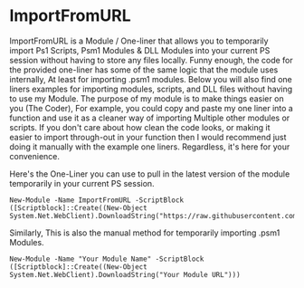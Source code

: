 # ImportFromURL
ImportFromURL is a Module / One-liner that allows you to temporarily import Ps1 Scripts, Psm1 Modules &amp; DLL Modules into your current PS session without having to store any files locally. Funny enough, the code for the provided one-liner has some of the same logic that the module uses internally, At least for importing .psm1 modules. Below you will also find one liners examples for importing modules, scripts, and DLL files without having to use my Module. The purpose of my module is to make things easier on you (The Coder), For example, you could copy and paste my one liner into a function and use it as a cleaner way of importing Multiple other modules or scripts. If you don't care about how clean the code looks, or making it easier to import through-out in your function then I would recommend just doing it manually with the example one liners. Regardless, it's here for your convenience. 

Here's the One-Liner you can use to pull in the latest version of the module temporarily in your current PS session. 
```
New-Module -Name ImportFromURL -ScriptBlock ([Scriptblock]::Create((New-Object System.Net.WebClient).DownloadString("https://raw.githubusercontent.com/AlecMcCutcheon/ImportFromURL/main/ImportFromURL.psm1")))
```

Similarly, This is also the manual method for temporarily importing .psm1 Modules. 
```
New-Module -Name "Your Module Name" -ScriptBlock ([Scriptblock]::Create((New-Object System.Net.WebClient).DownloadString("Your Module URL")))
```
